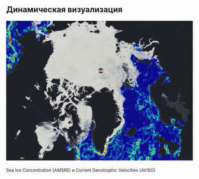 ##  Динамическая визуализация

![](resources/syntool-animation-3.gif)

<small>Sea Ice Concentration (AMSRE)
и Current Geostrophic Velocities (AVISO)</small>
